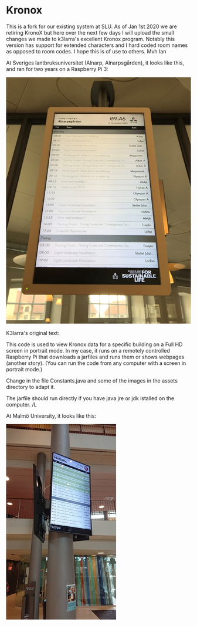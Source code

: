 # Kronox

This is a fork for our existing system at SLU. As of Jan 1st 2020 we are retiring KronoX but here over the next few days I will upload the small changes we made to k3larra's excellent Kronox program. Notably this version has support for extended characters and I hard coded room names as opposed to room codes. I hope this is of use to others. Mvh Ian

At Sveriges lantbruksuniversitet (Alnarp, Alnarpsgården), it looks like this, and ran for two years on a Raspberry Pi 3:

![](kronoxSLU.jpg)

K3larra's original text:

This code is used to view Kronox data for a specific building on a Full HD screen in portrait mode.
In my case, it runs on a remotely controlled Raspberry Pi that downloads a jarfiles and runs them or shows webpages (another story). 
(You can run the code from any computer with a screen in portrait mode.)

Change in the file Constants.java and some of the images in the assets directory to adapt it.

The jarfile should run directly if you have java jre or jdk istalled on the computer.
/L

At Malmö University, it looks like this:

![](KronoxScreen/Kronox.jpg)
